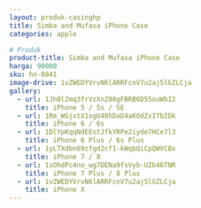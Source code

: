 ```yaml
---
layout: produk-casinghp
title: Simba and Mufasa iPhone Case
categories: apple

# Produk
product-title: Simba and Mufasa iPhone Case
harga: 90000
sku: hn-0841
image-drive: 1vZWEDYVrvN6lARRFcnV7u2aj5lGZLCja
gallery:
  - url: 1Jh0l2mq3frVzXnZ08gFBRB6D55ouWbI2
    title: iPhone 5 / 5s / SE
  - url: 1Rm_WGjxtX1xgU48hDaD4aKOdZxITbIDk
    title: iPhone 6 / 6s
  - url: 1DlYpKqqNdEEstJfkYRPe2iyde7HCe7l3
    title: iPhone 6 Plus / 6s Plus
  - url: 1yLTXdbn69zfgd2cf1-kWqbQiCpQWVCBx
    title: iPhone 7 / 8
  - url: 1sOhdPc4no_wg7DENa9fsVyb-U2b46TNR
    title: iPhone 7 Plus / 8 Plus
  - url: 1vZWEDYVrvN6lARRFcnV7u2aj5lGZLCja
    title: iPhone X
---
```

